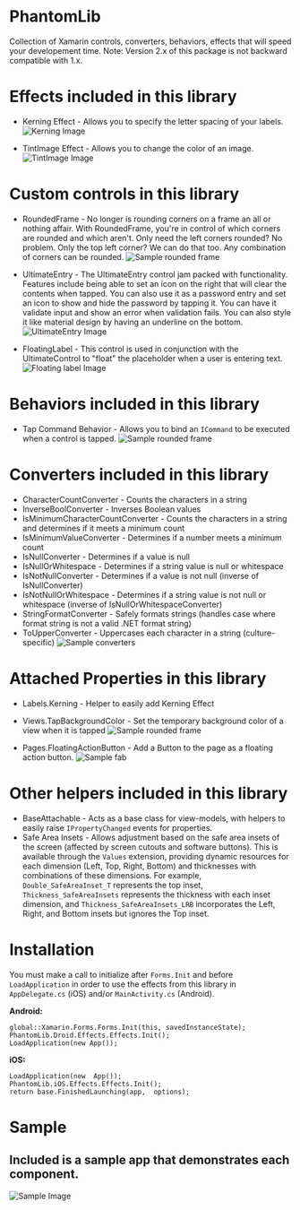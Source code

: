 # PhantomLib
Collection of Xamarin controls, converters, behaviors, effects that will speed your developement time.
Note: Version 2.x of this package is not backward compatible with 1.x.

# Effects included in this library
* Kerning Effect - Allows you to specify the letter spacing of your labels.
![Kerning Image](Images/kerning.png)

* TintImage Effect - Allows you to change the color of an image.
![TintImage Image](Images/tintimage.png)

# Custom controls in this library
* RoundedFrame - No longer is rounding corners on a frame an all or nothing affair. With RoundedFrame, you're in control of which corners are rounded and which aren't. Only need the left corners rounded? No problem. Only the top left corner? We can do that too. Any combination of corners can be rounded.
![Sample rounded frame](Images/roundedframe.png)

* UltimateEntry - The UltimateEntry control jam packed with functionality. Features include being able to set an icon on the right that will clear the contents when tapped. You can also use it as a password entry and set an icon to show and hide the password by tapping it. You can have it validate input and show an error when validation fails. You can also style it like material design by having an underline on the bottom.
![UltimateEntry Image](Images/ultimateentrymaterial.png)
* FloatingLabel - This control is used in conjunction with the UltimateControl to "float" the placeholder when a user is entering text.
![Floating label Image](Images/floatinglabel.gif)

# Behaviors included in this library
* Tap Command Behavior - Allows you to bind an `ICommand` to be executed when a control is tapped.
![Sample rounded frame](Images/tapbehavior.gif)

# Converters included in this library
* CharacterCountConverter - Counts the characters in a string
* InverseBoolConverter - Inverses Boolean values
* IsMinimumCharacterCountConverter - Counts the characters in a string and determines if it meets a minimum count
* IsMinimumValueConverter - Determines if a number meets a minimum count
* IsNullConverter - Determines if a value is null
* IsNullOrWhitespace - Determines if a string value is null or whitespace
* IsNotNullConverter - Determines if a value is not null (inverse of IsNullConverter)
* IsNotNullOrWhitespace - Determines if a string value is not null or whitespace (inverse of IsNullOrWhitespaceConverter)
* StringFormatConverter - Safely formats strings (handles case where format string is not a valid .NET format string)
* ToUpperConverter - Uppercases each character in a string (culture-specific)
![Sample converters](Images/converters.png)

# Attached Properties in this library
* Labels.Kerning - Helper to easily add Kerning Effect
* Views.TapBackgroundColor - Set the temporary background color of a view when it is tapped
![Sample rounded frame](Images/tapbackgroundcolor.gif)

* Pages.FloatingActionButton - Add a Button to the page as a floating action button.
![Sample fab](Images/fab.png)

# Other helpers included in this library
* BaseAttachable - Acts as a base class for view-models, with helpers to easily raise `IPropertyChanged` events for properties.
* Safe Area Insets - Allows adjustment based on the safe area insets of the screen (affected by screen cutouts and software buttons). This is available through the `Values` extension, providing dynamic resources for each dimension (Left, Top, Right, Bottom) and thicknesses with combinations of these dimensions. For example, `Double_SafeAreaInset_T` represents the top inset, `Thickness_SafeAreaInsets` represents the thickness with each inset dimension, and `Thickness_SafeAreaInsets_LRB` incorporates the Left, Right, and Bottom insets but ignores the Top inset.

# Installation
You must make a call to initialize after `Forms.Init` and before `LoadApplication` in order to use the effects from this library in `AppDelegate.cs` (iOS) and/or `MainActivity.cs` (Android).

**Android:**
  ```
global::Xamarin.Forms.Forms.Init(this, savedInstanceState);
PhantomLib.Droid.Effects.Effects.Init();
LoadApplication(new App());
```
**iOS:**
```
LoadApplication(new  App());  
PhantomLib.iOS.Effects.Effects.Init();  
return base.FinishedLaunching(app,  options);
```

# Sample
## Included is a sample app that demonstrates each component.
![Sample Image](Images/ultimateentrypage.png)

